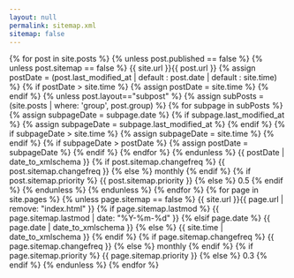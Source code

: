 ```yaml
---
layout: null
permalink: sitemap.xml
sitemap: false
---
```

<urlset xmlns="http://www.sitemaps.org/schemas/sitemap/0.9">
  {% for post in site.posts %}
    {% unless post.published == false %}
    {% unless post.sitemap == false %}
    <url>
      <loc>{{ site.url }}{{ post.url }}</loc>
	  {% assign postDate = (post.last_modified_at | default : post.date | default : site.time) %}
	  {% if postDate > site.time %}
	  {% assign postDate = site.time %}
	  {% endif %}
	  {% unless post.layout=="subpost" %}
		{% assign subPosts = (site.posts | where: 'group', post.group) %}
		{% for subpage in subPosts %}
			{% assign subpageDate = subpage.date %}
			{% if subpage.last_modified_at %}
			{% assign subpageDate = subpage.last_modified_at %}
			{% endif %}
			{% if subpageDate > site.time %}
			{% assign subpageDate = site.time %}
			{% endif %}
			{% if subpageDate > postDate %}
			{% assign postDate = subpageDate %}
			{% endif %}
		{% endfor %}
	  {% endunless %}
	  <lastmod>{{ postDate | date_to_xmlschema }}</lastmod>
      {% if post.sitemap.changefreq %}
        <changefreq>{{ post.sitemap.changefreq }}</changefreq>
      {% else %}
        <changefreq>monthly</changefreq>
      {% endif %}
      {% if post.sitemap.priority %}
        <priority>{{ post.sitemap.priority }}</priority>
      {% else %}
        <priority>0.5</priority>
      {% endif %}
    </url>
    {% endunless %}
    {% endunless %}
  {% endfor %}
  {% for page in site.pages %}
    {% unless page.sitemap == false %}
    <url>
      <loc>{{ site.url }}{{ page.url | remove: "index.html" }}</loc>
      {% if page.sitemap.lastmod %}
        <lastmod>{{ page.sitemap.lastmod | date: "%Y-%m-%d" }}</lastmod>
      {% elsif page.date %}
        <lastmod>{{ page.date | date_to_xmlschema }}</lastmod>
      {% else %}
        <lastmod>{{ site.time | date_to_xmlschema }}</lastmod>
      {% endif %}
      {% if page.sitemap.changefreq %}
        <changefreq>{{ page.sitemap.changefreq }}</changefreq>
      {% else %}
        <changefreq>monthly</changefreq>
      {% endif %}
      {% if page.sitemap.priority %}
        <priority>{{ page.sitemap.priority }}</priority>
      {% else %}
        <priority>0.3</priority>
      {% endif %}
    </url>
    {% endunless %}
  {% endfor %}
</urlset>